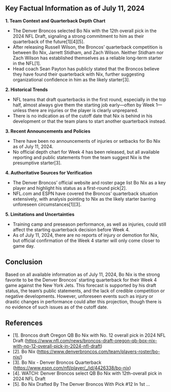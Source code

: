 ## Key Factual Information as of July 11, 2024

**1. Team Context and Quarterback Depth Chart**
- The Denver Broncos selected Bo Nix with the 12th overall pick in the 2024 NFL Draft, signaling a strong commitment to him as their quarterback of the future[1][4][5].
- After releasing Russell Wilson, the Broncos’ quarterback competition is between Bo Nix, Jarrett Stidham, and Zach Wilson. Neither Stidham nor Zach Wilson has established themselves as a reliable long-term starter in the NFL[1].
- Head coach Sean Payton has publicly stated that the Broncos believe they have found their quarterback with Nix, further suggesting organizational confidence in him as the likely starter[3].

**2. Historical Trends**
- NFL teams that draft quarterbacks in the first round, especially in the top half, almost always give them the starting job early—often by Week 1—unless there are injuries or the player is clearly unprepared.
- There is no indication as of the cutoff date that Nix is behind in his development or that the team plans to start another quarterback instead.

**3. Recent Announcements and Policies**
- There have been no announcements of injuries or setbacks for Bo Nix as of July 11, 2024.
- No official depth chart for Week 4 has been released, but all available reporting and public statements from the team suggest Nix is the presumptive starter[3].

**4. Authoritative Sources for Verification**
- The Denver Broncos’ official website and roster page list Bo Nix as a key player and highlight his status as a first-round pick[2].
- NFL.com and ESPN have covered the Broncos’ quarterback situation extensively, with analysis pointing to Nix as the likely starter barring unforeseen circumstances[1][3].

**5. Limitations and Uncertainties**
- Training camp and preseason performance, as well as injuries, could still affect the starting quarterback decision before Week 4.
- As of July 11, 2024, there are no reports of injury or demotion for Nix, but official confirmation of the Week 4 starter will only come closer to game day.

## Conclusion

Based on all available information as of July 11, 2024, Bo Nix is the strong favorite to be the Denver Broncos’ starting quarterback for their Week 4 game against the New York Jets. This forecast is supported by his draft status, the team’s public statements, and the lack of credible competition or negative developments. However, unforeseen events such as injury or drastic changes in performance could alter this projection, though there is no evidence of such issues as of the cutoff date.

## References

- [1]. Broncos draft Oregon QB Bo Nix with No. 12 overall pick in 2024 NFL Draft (https://www.nfl.com/news/broncos-draft-oregon-qb-box-nix-with-no-12-overall-pick-in-2024-nfl-draft)
- [2]. Bo Nix (https://www.denverbroncos.com/team/players-roster/bo-nix/)
- [3]. Bo Nix - Denver Broncos Quarterback (https://www.espn.com/nfl/player/_/id/4426338/bo-nix)
- [4]. WATCH: Denver Broncos select QB Bo Nix with 12th-overall pick in 2024 NFL Draft
- [5]. Bo Nix Drafted By The Denver Broncos With Pick #12 In 1st ...